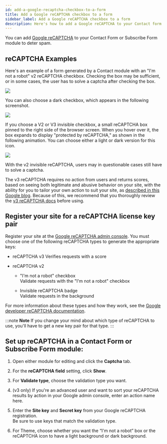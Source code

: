 ```yaml
---
id: add-a-google-recaptcha-checkbox-to-a-form
title: Add a Google reCAPTCHA checkbox to a form
sidebar_label: Add a Google reCAPTCHA checkbox to a form
description: Here's how to add a Google reCAPTCHA to your Contact form or Subscribe Form.
---
```


You can add [Google reCAPTCHA](https://support.google.com/recaptcha/?hl=en) to
your Contact Form or Subscribe Form module to deter spam.

## reCAPTCHA Examples

Here's an example of a form generated by a Contact module with an "I'm not a
robot" v2 reCAPTCHA checkbox. Checking the box may be sufficient, or in some
cases, the user has to solve a captcha after checking the box.

![](/img/how-to-tips-recaptcha-1.png)

You can also choose a dark checkbox, which appears in the following
screenshot.

![](/img/how-to-tips-recaptcha-2.png)

If you choose a V2 or V3 invisible checkbox, a small reCAPTCHA box pinned to
the right side of the browser screen. When you hover over it, the box expands
to display "protected by reCAPTCHA," as shown in the following animation. You
can choose either a light or dark version for this icon.

![](/img/how-to-tips-recaptcha-3.gif)

With the v2 invisible reCAPTCHA, users may in questionable cases still have to
solve a captcha.

The v3 reCAPTCHA requires no action from users and returns scores, based on
seeing both legitimate and abusive behavior on your site, with the ability for
you to tailor your own action to suit your site, as [described in this Google blog](https://webmasters.googleblog.com/2018/10/introducing-recaptcha-v3-new-way-to.html). Because of this, we recommend that you thoroughly review the [v3
reCAPTCHA docs](https://developers.google.com/recaptcha/docs/v3) before using.

## Register your site for a reCAPTCHA license key pair

Register your site at the [Google reCAPTCHA admin console](https://www.google.com/recaptcha/admin). You must choose one of the
following reCAPTCHA types to generate the appropriate keys:

* reCAPTCHA v3 
Verifies requests with a score

* reCAPTCHA v2  

  * "I'm not a robot" checkbox  
  Validate requests with the "I'm not a robot" checkbox

  * Invisible reCAPTCHA badge  
  Validate requests in the background

For more information about these types and how they work, see the [Google
developer reCAPTCHA
documentation](https://developers.google.com/recaptcha/intro).

:::note **Note**
If you change your mind about which type of reCAPTCHA to use, you'll
have to get a new key pair for that type.
:::

##  Set up reCAPTCHA in a Contact Form or Subscribe Form module:

  1. Open either module for editing and click the **Captcha** tab.
  2. For the  **reCAPTCHA field**  setting, click **Show**.
  3. For  **Validate type**, choose the validation type you want.
  4. (v3 only) If you're an advanced user and want to sort your reCAPTCHA results by action in your Google admin console, enter an action name here.
  5. Enter the **Site key** and **Secret key** from your Google reCAPTCHA registration.  
Be sure to use keys that match the validation type.

  6. For Theme, choose whether you want the “I'm not a robot” box or the reCAPTCHA icon to have a light background or dark background.
